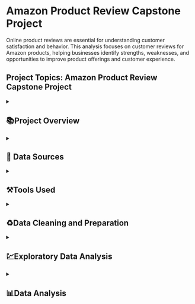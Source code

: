 # Amazon Product Review Capstone Project
Online product reviews are essential for understanding customer satisfaction and behavior. 
This analysis focuses on customer reviews for Amazon products, helping businesses identify strengths, weaknesses, and opportunities to improve product offerings and customer experience.
## Project Topics: Amazon Product Review Capstone Project

<details>
<summary><h2>📚Project Overview</h2></summary>
    
This project presents an Amazon Product Review Analysis using Excel to explore customer feedback, identify patterns, and support data-driven business decisions. It showcases how simple tools like Excel can generate valuable insights from raw e-commerce review data.

</details>

<details>
<summary><h2>📍 Data Sources</h2></summary>

The primary data source was provided by The Digital Skills Africa Data (DSA) and it is amazon case study.xlx The datasets include:

- Raw Data: customer reviews including star ratings, feedback text, and timestamps

- Data Model: structured data model for calculations and analysis

- KPIs: calculated metrics such as average rating, review count, and sentiment categories


</details>

<details>
<summary><h2> ⚒️Tools Used</h2></summary>
    
- Ms Excel for data Cleaning [Download here](https://www.microsoft.com)
    - For Data Collection
    - For Data Cleaning
      1. Data Manipulation
      2. Data Visualization
      3. Pivot Tables for aggregation and segmentation
</details>

<details>
<summary><h2>♻️Data Cleaning and Preparation</h2></summary>
    
In the initial stage of the data preparation and cleaning, we perform the folowing:
1. Data loading and inspection
2. Handling missing variables
3. Filled missing rows
4. Standardized column headers and date formats

</details>

<details>
<summary><h2>💹Exploratory Data Analysis</h2></summary>
EDA invloves the exploring of the data to show certain facts about the Data. The dashboard and charts reveal:
- Average rating distribution across products and categories
- Highest Ratings by categories and products.


</details>

<details>
<summary><h2>📊Data Analysis</h2></summary>
    
[View dashboard here](https://github.com/JulietIdume-TheAnalyst/Amazon-Product-Review/blob/main/Amazon%20Case%20Study.xlsx)

<details>
<summary><h2>📊Conclusion</h2></summary>
This Excel-based analysis highlights how businesses can extract actionable insights from product review data. By understanding customer feedback patterns, sellers can improve product quality, enhance listings, and tailor their customer service strategies effectively.

</details>
